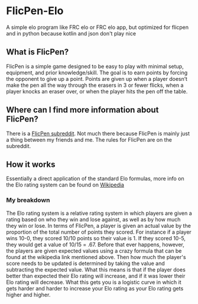 # FlicPen-Elo
A simple elo program like FRC elo or FRC elo app, but optimized for flicpen and in python because kotlin and json don't play nice

## What is FlicPen?
FlicPen is a simple game designed to be easy to play with minimal setup, equipment, and prior knowledge/skill. The goal is to earn points by forcing the opponent to give up a point. Points are given up when a player doesn’t make the pen all the way through the erasers in 3 or fewer flicks, when a player knocks an eraser over, or when the player hits the pen off the table.

## Where can I find more information about FlicPen?
There is a [FlicPen subreddit](https://www.reddit.com/r/FlicPen/). Not much there because FlicPen is mainly just a thing between my friends and me.
The rules for FlicPen are on the subreddit.

## How it works
Essentially a direct application of the standard Elo formulas, more info on the Elo rating system can be found on [Wikipedia](https://en.wikipedia.org/wiki/Elo_rating_system)

### My breakdown
The Elo rating system is a relative rating system in which players are given a rating based on who they win and lose against, as well as by how much they win or lose.
In terms of FlicPen, a player is given an actual value by the proportion of the total number of points they scored. For instance if a player wins 10-0, they scored 10/10 points so their value is 1. If they scored 10-5, they would get a value of 10/15 = .67.
Before that ever happens, however, the players are given expected values using a crazy formula that can be found at the wikipedia link mentioned above. Then how much the player's score needs to be updated is determined by taking the value and subtracting the expected value.
What this means is that if the player does better than expected their Elo rating will increase, and if it was lower their Elo rating will decrease.
What this gets you is a logistic curve in which it gets harder and harder to increase your Elo rating as your Elo rating gets higher and higher.
